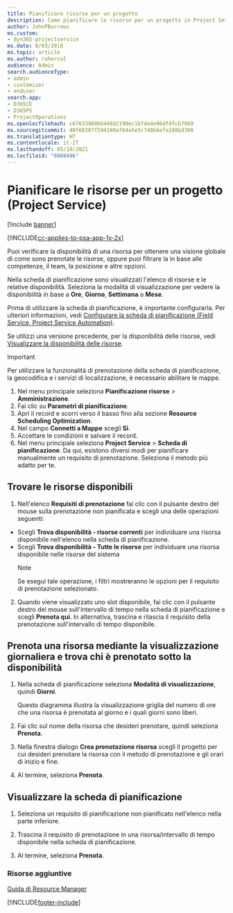 ```yaml
---
title: Pianificare risorse per un progetto
description: Come pianificare le risorse per un progetto in Project Service
author: JohnPBurrows
ms.custom:
- dyn365-projectservice
ms.date: 8/03/2018
ms.topic: article
ms.author: ruhercul
audience: Admin
search.audienceType:
- admin
- customizer
- enduser
search.app:
- D365CE
- D365PS
- ProjectOperations
ms.openlocfilehash: c67633960bb448d2190ec1bfde4e964f4fcb7969
ms.sourcegitcommit: 40f68387f594180af64a5e5c748b6efa188bd300
ms.translationtype: HT
ms.contentlocale: it-IT
ms.lasthandoff: 05/10/2021
ms.locfileid: "6008496"
---
```

# <a name="schedule-resources-for-a-project-project-service"></a>Pianificare le risorse per un progetto (Project Service)

[!include [banner](../includes/psa-now-project-operations.md)]

[!INCLUDE[cc-applies-to-psa-app-1x-2x](../includes/cc-applies-to-psa-app-1x-2x.md)]

Puoi verificare la disponibilità di una risorsa per ottenere una visione globale di come sono prenotate le risorse, oppure puoi filtrare la in base alle competenze, il team, la posizione e altre opzioni.  
  
Nella scheda di pianificazione sono visualizzati l'elenco di risorse e le relative disponibilità. Seleziona la modalità di visualizzazione per vedere la disponibilità in base a **Ore**, **Giorno**, **Settimana** o **Mese**.  
  
Prima di utilizzare la scheda di pianificazione, è importante configurarla. Per ulteriori informazioni, vedi [Configurare la scheda di pianificazione (Field Service, Project Service Automation)](/dynamics365/field-service/configure-schedule-board).
  
Se utilizzi una versione precedente, per la disponibilità delle risorse, vedi [Visualizzare la disponibilità delle risorse](../psa/view-resource-availability.md).  

> [!IMPORTANT]
>  Per utilizzare la funzionalità di prenotazione della scheda di pianificazione, la geocodifica e i servizi di localizzazione, è necessario abilitare le mappe.  
> 
> 1. Nel menu principale seleziona **Pianificazione risorse** > **Amministrazione**.  
> 2. Fai clic su **Parametri di pianificazione**.  
> 3. Apri il record e scorri verso il basso fino alla sezione **Resource Scheduling Optimization**.  
> 4. Nel campo **Connetti a Mappe** scegli **Sì**.  
> 5. Accettare le condizioni e salvare il record.  
> 6. Nel menu principale seleziona **Project Service** > **Scheda di pianificazione**. Da qui, esistono diversi modi per pianificare manualmente un requisito di prenotazione. Seleziona il metodo più adatto per te.
  
## <a name="find-available-resources"></a>Trovare le risorse disponibili

1.  Nell'elenco **Requisiti di prenotazione** fai clic con il pulsante destro del mouse sulla prenotazione non pianificata e scegli una delle operazioni seguenti:  
  
- Scegli **Trova disponibilità - risorse correnti** per individuare una risorsa disponibile nell'elenco nella scheda di pianificazione.  
- Scegli **Trova disponibilità - Tutte le risorse** per individuare una risorsa disponibile nelle risorse del sistema  
   > [!NOTE]
   >  Se esegui tale operazione, i filtri mostreranno le opzioni per il requisito di prenotazione selezionato.  
  
2. Quando viene visualizzato uno slot disponibile, fai clic con il pulsante destro del mouse sull'intervallo di tempo nella scheda di pianificazione e scegli **Prenota qui**. In alternativa, trascina e rilascia il requisito della prenotazione sull'intervallo di tempo disponibile.  
  

## <a name="book-a-resource-using-the-daily-view-and-find-whos-under-booked"></a>Prenota una risorsa mediante la visualizzazione giornaliera e trova chi è prenotato sotto la disponibilità
  
1.  Nella scheda di pianificazione seleziona **Modalità di visualizzazione**, quindi **Giorni**.  
  
    Questo diagramma illustra la visualizzazione griglia del numero di ore che una risorsa è prenotata al giorno e i quali giorni sono liberi.  
  
2.  Fai clic sul nome della risorsa che desideri prenotare, quindi seleziona **Prenota**.  
  
3.  Nella finestra dialogo **Crea prenotazione risorsa** scegli il progetto per cui desideri prenotare la risorsa con il metodo di prenotazione e gli orari di inizio e fine.  
  
4.  Al termine, seleziona **Prenota**.  
  
## <a name="view-to-the-schedule-board"></a>Visualizzare la scheda di pianificazione
  
1.  Seleziona un requisito di pianificazione non pianificato nell'elenco nella parte inferiore.  
  
2.  Trascina il requisito di prenotazione in una risorsa/intervallo di tempo disponibile nella scheda di pianificazione.  
  
3.  Al termine, seleziona **Prenota**.  
  
### <a name="additional-resources"></a>Risorse aggiuntive  
 [Guida di Resource Manager](../psa/resource-manager-guide.md)


[!INCLUDE[footer-include](../includes/footer-banner.md)]